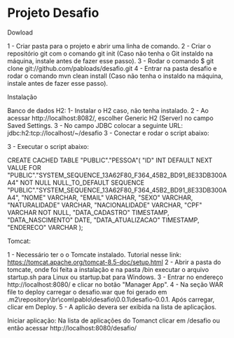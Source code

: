# Projeto Desafio

Dowload

1 - Criar pasta para o projeto e abrir uma linha de comando.
2 - Criar o repositório git com o comando git init (Caso não tenha o Git instaldo na máquina, instale antes de fazer esse passo).
3 - Rodar o comando $ git clone git://github.com/pabloads/desafio.git
4 - Entrar na pasta desafio e rodar o comando mvn clean install (Caso não tenha o instaldo na máquina, instale antes de fazer esse passo).

Instalação

Banco de dados H2:
1- Instalar o H2 caso, não tenha instalado. 
2 - Ao acessar http://localhost:8082/, escolher Generic H2 (Server) no campo Saved Settings.
3 - No campo JDBC colocar a seguinte URL: jdbc:h2:tcp://localhost/~/desafio
3 - Conectar e rodar o script abaixo:

3 - Executar o script abaixo:

CREATE CACHED TABLE "PUBLIC"."PESSOA"(
    "ID" INT DEFAULT NEXT VALUE FOR "PUBLIC"."SYSTEM_SEQUENCE_13A62F80_F364_45B2_BD91_8E33DB300AA4" NOT NULL NULL_TO_DEFAULT SEQUENCE "PUBLIC"."SYSTEM_SEQUENCE_13A62F80_F364_45B2_BD91_8E33DB300AA4",
    "NOME" VARCHAR,
    "EMAIL" VARCHAR,
    "SEXO" VARCHAR,
    "NATURALIDADE" VARCHAR,
    "NACIONALIDADE" VARCHAR,
    "CPF" VARCHAR NOT NULL,
    "DATA_CADASTRO" TIMESTAMP,
    "DATA_NASCIMENTO" DATE,
    "DATA_ATUALIZACAO" TIMESTAMP,
    "ENDERECO" VARCHAR
);


Tomcat:

1 - Necessário ter o o Tomcate instalado. Tutorial nesse link: https://tomcat.apache.org/tomcat-8.5-doc/setup.html
2 - Abrir a pasta do tomcate, onde foi feita a instalação e na pasta /bin executar o arquivo startup.sh para Linux ou startup.bat para Windows.
3 - Entrar no endereço http://localhost:8080/ e clicar no botão "Manager App". 
4 - Na seção WAR file to deploy carregar o desafio.war que foi gerado em .m2\repository\br\com\pablo\desafio\0.0.1\desafio-0.0.1. Após carregar, clicar em Deploy.
5 - A aplicão devera ser exibida na lista de aplicaçãos.

Iniciar aplicação:
Na lista de aplicações do Tomanct clicar em /desafio ou então acessar http://localhost:8080/desafio/



 

